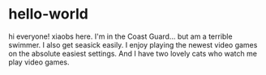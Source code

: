 # hello-world
hi everyone!  xiaobs here. 
I'm in the Coast Guard... but am a terrible swimmer.
I also get seasick easily.
I enjoy playing the newest video games on the absolute easiest settings. 
And I have two lovely cats who watch me play video games. 
